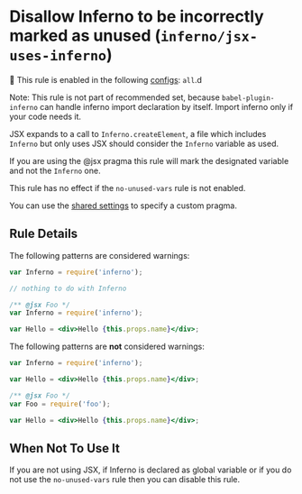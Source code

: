 # Disallow Inferno to be incorrectly marked as unused (`inferno/jsx-uses-inferno`)

<!-- end auto-generated rule header -->

💼 This rule is enabled in the following [configs](https://github.com/infernojs/eslint-plugin-inferno#shareable-configurations): `all`.d

Note:
This rule is not part of recommended set, because `babel-plugin-inferno` can handle inferno import declaration by itself.
Import inferno only if your code needs it.

JSX expands to a call to `Inferno.createElement`, a file which includes `Inferno`
but only uses JSX should consider the `Inferno` variable as used.

If you are using the @jsx pragma this rule will mark the designated variable and not the `Inferno` one.

This rule has no effect if the `no-unused-vars` rule is not enabled.

You can use the [shared settings](/README.md#configuration) to specify a custom pragma.

## Rule Details

The following patterns are considered warnings:

```js
var Inferno = require('inferno');

// nothing to do with Inferno
```

```jsx
/** @jsx Foo */
var Inferno = require('inferno');

var Hello = <div>Hello {this.props.name}</div>;
```

The following patterns are **not** considered warnings:

```jsx
var Inferno = require('inferno');

var Hello = <div>Hello {this.props.name}</div>;
```

```jsx
/** @jsx Foo */
var Foo = require('foo');

var Hello = <div>Hello {this.props.name}</div>;
```

## When Not To Use It

If you are not using JSX, if Inferno is declared as global variable or if you do not use the `no-unused-vars` rule then you can disable this rule.
